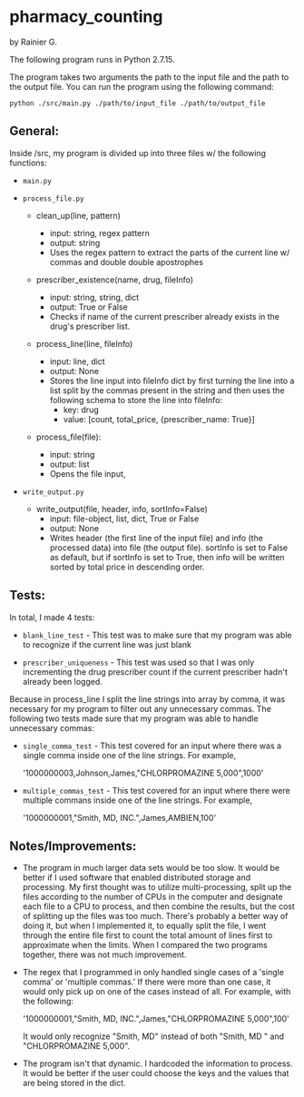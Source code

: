 # pharmacy_counting
by Rainier G.

The following program runs in Python 2.7.15.

The program takes two arguments the path to the input file and the path to the output file. You can run the program using the following command:

    python ./src/main.py ./path/to/input_file ./path/to/output_file

## General:
Inside /src, my program is divided up into three files w/ the following functions:
* `main.py`

* `process_file.py`
  * clean_up(line, pattern)
    * input: string, regex pattern
    * output: string
    * Uses the regex pattern to extract the parts of the current line w/ commas and double double apostrophes

  * prescriber_existence(name, drug, fileInfo)
    * input: string, string, dict
    * output: True or False
    * Checks if name of the current prescriber already exists in the drug's prescriber list.

  * process_line(line, fileInfo)
    * input: line, dict
    * output: None
    * Stores the line input into fileInfo dict by first turning the line into a list split by the commas present in the string and then uses the following schema to store the line into fileInfo:
      * key: drug
      * value: [count, total_price, {prescriber_name: True}]

  * process_file(file):
    * input: string
    * output: list
    * Opens the file input,

* `write_output.py`
  * write_output(file, header, info, sortInfo=False)
    * input: file-object, list, dict, True or False
    * output: None
    * Writes header (the first line of the input file) and info (the processed data) into file (the output file). sortInfo is set to False as default, but if sortInfo is set to True, then info will be written sorted by total price in descending order.

## Tests:
In total, I made 4 tests:
* `blank_line_test` - This test was to make sure that my program was able to recognize if the current line was just blank

* `prescriber_uniqueness` - This test was used so that I was only incrementing the drug prescriber count if the current prescriber hadn't already been logged.

Because in process_line I split the line strings into array by comma, it was necessary for my program to filter out any unnecessary commas. The following two tests made sure that my program was able to handle unnecessary commas:

* `single_comma_test` - This test covered for an input where there was a single comma inside one of the line strings. For example,

    '1000000003,Johnson,James,"CHLORPROMAZINE 5,000",1000'

* `multiple_commas_test` - This test covered for an input where there were multiple commans inside one of the line strings. For example,

    '1000000001,"Smith, MD, INC.",James,AMBIEN,100'

## Notes/Improvements:
* The program in much larger data sets would be too slow. It would be better if I used software that enabled distributed storage and processing. My first thought was to utilize multi-processing, split up the files according to the number of CPUs in the computer and designate each file to a CPU to process, and then combine the results, but the cost of splitting up the files was too much. There's probably a better way of doing it, but when I implemented it, to equally split the file, I went through the entire file first to count the total amount of lines first to approximate when the limits. When I compared the two programs together, there was not much improvement.
* The regex that I programmed in only handled single cases of a 'single comma' or 'multiple commas.' If there were more than one case, it would only pick up on one of the cases instead of all. For example, with the following:

    '1000000001,"Smith, MD, INC.",James,"CHLORPROMAZINE 5,000",100'

    It would only recognize "Smith, MD" instead of both "Smith, MD " and "CHLORPROMAZINE 5,000".
* The program isn't that dynamic. I hardcoded the information to process. It would be better if the user could choose the keys and the values that are being stored in the dict.
